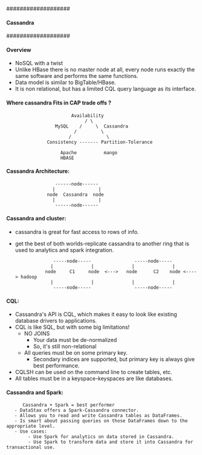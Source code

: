 ###################
#### Cassandra ####
###################

#### Overview

- NoSQL with a twist
- Unlike HBase there is no master node at all, every node runs exactly the same software and performs the same functions.
- Data model is similar to BigTable/HBase.
- It is non relational, but has a limited CQL query language as its interface.

#### Where cassandra Fits in CAP trade offs ?

                            Availability
                                 / \
                      MySQL    /     \  Cassandra
                             /         \
                           /             \
                   Consistency ------- Partition-Tolerance
                      
                        Apache          mango
                        HBASE
                        
#### Cassandra Architecture:
      
                      ------node------
                     |                |
                   node  Cassandra  node
                     |                |
                      ------node------
                      
#### Cassandra and cluster:
  - cassandra is great for fast access to rows of info.
  - get the best of both worlds-replicate cassandra to another ring that is used to analytics and spark integration.
  
                      -----node-----                -----node-----
                     |              |              |              |
                   node     C1     node  <--->   node      C2    node <----> hadoop
                     |              |              |              |
                      -----node-----                -----node-----

#### CQL: 
  - Cassandra's API is CQL, which makes it easy to look like existing database drivers  to applications.
  - CQL is like SQL, but with some big limitations!
      - NO JOINS
        - Your data must be de-normalized
        - So, it's still non-relational
      - All queries must be on some primary key.
        - Secondary indices are supported, but primary key is always give best performance.
   - CQLSH can be used on the command line to create tables, etc.
   - All tables must be in a keyspace-keyspaces are like databases.
   
 #### Cassandra and Spark:
          Cassandra + Spark = best performer
       - DataStax offers a Spark-Cassandra connector.
       - Allows you to read and write Cassandra tables as DataFrames.
       - Is smart about passing queries on those DataFrames down to the appropriate level.
       - Use cases:
            - Use Spark for analytics on data stored in Cassandra.
            - Use Spark to transform data and store it into Cassandra for transactional use.
